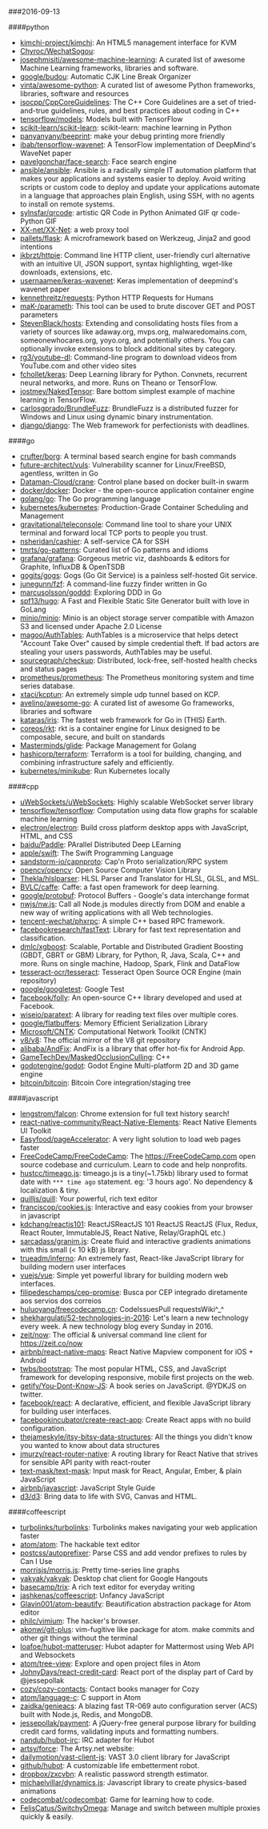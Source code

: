 ###2016-09-13

####python
* [kimchi-project/kimchi](https://github.com/kimchi-project/kimchi): An HTML5 management interface for KVM
* [Chyroc/WechatSogou](https://github.com/Chyroc/WechatSogou): 
* [josephmisiti/awesome-machine-learning](https://github.com/josephmisiti/awesome-machine-learning): A curated list of awesome Machine Learning frameworks, libraries and software.
* [google/budou](https://github.com/google/budou): Automatic CJK Line Break Organizer
* [vinta/awesome-python](https://github.com/vinta/awesome-python): A curated list of awesome Python frameworks, libraries, software and resources
* [isocpp/CppCoreGuidelines](https://github.com/isocpp/CppCoreGuidelines): The C++ Core Guidelines are a set of tried-and-true guidelines, rules, and best practices about coding in C++
* [tensorflow/models](https://github.com/tensorflow/models): Models built with TensorFlow
* [scikit-learn/scikit-learn](https://github.com/scikit-learn/scikit-learn): scikit-learn: machine learning in Python
* [panyanyany/beeprint](https://github.com/panyanyany/beeprint): make your debug printing more friendly
* [ibab/tensorflow-wavenet](https://github.com/ibab/tensorflow-wavenet): A TensorFlow implementation of DeepMind's WaveNet paper
* [pavelgonchar/face-search](https://github.com/pavelgonchar/face-search): Face search engine
* [ansible/ansible](https://github.com/ansible/ansible): Ansible is a radically simple IT automation platform that makes your applications and systems easier to deploy. Avoid writing scripts or custom code to deploy and update your applications automate in a language that approaches plain English, using SSH, with no agents to install on remote systems.
* [sylnsfar/qrcode](https://github.com/sylnsfar/qrcode): artistic QR Code in Python Animated GIF qr code- Python  GIF
* [XX-net/XX-Net](https://github.com/XX-net/XX-Net): a web proxy tool
* [pallets/flask](https://github.com/pallets/flask): A microframework based on Werkzeug, Jinja2 and good intentions
* [jkbrzt/httpie](https://github.com/jkbrzt/httpie): Command line HTTP client, user-friendly curl alternative with an intuitive UI, JSON support, syntax highlighting, wget-like downloads, extensions, etc.
* [usernaamee/keras-wavenet](https://github.com/usernaamee/keras-wavenet): Keras implementation of deepmind's wavenet paper
* [kennethreitz/requests](https://github.com/kennethreitz/requests): Python HTTP Requests for Humans
* [maK-/parameth](https://github.com/maK-/parameth): This tool can be used to brute discover GET and POST parameters
* [StevenBlack/hosts](https://github.com/StevenBlack/hosts): Extending and consolidating hosts files from a variety of sources like adaway.org, mvps.org, malwaredomains.com, someonewhocares.org, yoyo.org, and potentially others. You can optionally invoke extensions to block additional sites by category.
* [rg3/youtube-dl](https://github.com/rg3/youtube-dl): Command-line program to download videos from YouTube.com and other video sites
* [fchollet/keras](https://github.com/fchollet/keras): Deep Learning library for Python. Convnets, recurrent neural networks, and more. Runs on Theano or TensorFlow.
* [jostmey/NakedTensor](https://github.com/jostmey/NakedTensor): Bare bottom simplest example of machine learning in TensorFlow.
* [carlosgprado/BrundleFuzz](https://github.com/carlosgprado/BrundleFuzz): BrundleFuzz is a distributed fuzzer for Windows and Linux using dynamic binary instrumentation.
* [django/django](https://github.com/django/django): The Web framework for perfectionists with deadlines.

####go
* [crufter/borg](https://github.com/crufter/borg): A terminal based search engine for bash commands
* [future-architect/vuls](https://github.com/future-architect/vuls): Vulnerability scanner for Linux/FreeBSD, agentless, written in Go
* [Dataman-Cloud/crane](https://github.com/Dataman-Cloud/crane): Control plane based on docker built-in swarm
* [docker/docker](https://github.com/docker/docker): Docker - the open-source application container engine
* [golang/go](https://github.com/golang/go): The Go programming language
* [kubernetes/kubernetes](https://github.com/kubernetes/kubernetes): Production-Grade Container Scheduling and Management
* [gravitational/teleconsole](https://github.com/gravitational/teleconsole): Command line tool to share your UNIX terminal and forward local TCP ports to people you trust.
* [nsheridan/cashier](https://github.com/nsheridan/cashier): A self-service CA for SSH
* [tmrts/go-patterns](https://github.com/tmrts/go-patterns): Curated list of Go patterns and idioms
* [grafana/grafana](https://github.com/grafana/grafana): Gorgeous metric viz, dashboards & editors for Graphite, InfluxDB & OpenTSDB
* [gogits/gogs](https://github.com/gogits/gogs): Gogs (Go Git Service) is a painless self-hosted Git service.
* [junegunn/fzf](https://github.com/junegunn/fzf):  A command-line fuzzy finder written in Go
* [marcusolsson/goddd](https://github.com/marcusolsson/goddd): Exploring DDD in Go
* [spf13/hugo](https://github.com/spf13/hugo): A Fast and Flexible Static Site Generator built with love in GoLang
* [minio/minio](https://github.com/minio/minio): Minio is an object storage server compatible with Amazon S3 and licensed under Apache 2.0 License
* [magoo/AuthTables](https://github.com/magoo/AuthTables): AuthTables is a microservice that helps detect "Account Take Over" caused by simple credential theft. If bad actors are stealing your users passwords, AuthTables may be useful.
* [sourcegraph/checkup](https://github.com/sourcegraph/checkup): Distributed, lock-free, self-hosted health checks and status pages
* [prometheus/prometheus](https://github.com/prometheus/prometheus): The Prometheus monitoring system and time series database.
* [xtaci/kcptun](https://github.com/xtaci/kcptun): An extremely simple udp tunnel based on KCP.
* [avelino/awesome-go](https://github.com/avelino/awesome-go): A curated list of awesome Go frameworks, libraries and software
* [kataras/iris](https://github.com/kataras/iris): The fastest web framework for Go in (THIS) Earth.
* [coreos/rkt](https://github.com/coreos/rkt): rkt is a container engine for Linux designed to be composable, secure, and built on standards
* [Masterminds/glide](https://github.com/Masterminds/glide): Package Management for Golang
* [hashicorp/terraform](https://github.com/hashicorp/terraform): Terraform is a tool for building, changing, and combining infrastructure safely and efficiently.
* [kubernetes/minikube](https://github.com/kubernetes/minikube): Run Kubernetes locally

####cpp
* [uWebSockets/uWebSockets](https://github.com/uWebSockets/uWebSockets): Highly scalable WebSocket server library
* [tensorflow/tensorflow](https://github.com/tensorflow/tensorflow): Computation using data flow graphs for scalable machine learning
* [electron/electron](https://github.com/electron/electron): Build cross platform desktop apps with JavaScript, HTML, and CSS
* [baidu/Paddle](https://github.com/baidu/Paddle): PArallel Distributed Deep LEarning
* [apple/swift](https://github.com/apple/swift): The Swift Programming Language
* [sandstorm-io/capnproto](https://github.com/sandstorm-io/capnproto): Cap'n Proto serialization/RPC system
* [opencv/opencv](https://github.com/opencv/opencv): Open Source Computer Vision Library
* [Thekla/hlslparser](https://github.com/Thekla/hlslparser): HLSL Parser and Translator for HLSL, GLSL, and MSL.
* [BVLC/caffe](https://github.com/BVLC/caffe): Caffe: a fast open framework for deep learning.
* [google/protobuf](https://github.com/google/protobuf): Protocol Buffers - Google's data interchange format
* [nwjs/nw.js](https://github.com/nwjs/nw.js): Call all Node.js modules directly from DOM and enable a new way of writing applications with all Web technologies.
* [tencent-wechat/phxrpc](https://github.com/tencent-wechat/phxrpc): A simple C++ based RPC framework.
* [facebookresearch/fastText](https://github.com/facebookresearch/fastText): Library for fast text representation and classification.
* [dmlc/xgboost](https://github.com/dmlc/xgboost): Scalable, Portable and Distributed Gradient Boosting (GBDT, GBRT or GBM) Library, for Python, R, Java, Scala, C++ and more. Runs on single machine, Hadoop, Spark, Flink and DataFlow
* [tesseract-ocr/tesseract](https://github.com/tesseract-ocr/tesseract): Tesseract Open Source OCR Engine (main repository)
* [google/googletest](https://github.com/google/googletest): Google Test
* [facebook/folly](https://github.com/facebook/folly): An open-source C++ library developed and used at Facebook.
* [wiseio/paratext](https://github.com/wiseio/paratext): A library for reading text files over multiple cores.
* [google/flatbuffers](https://github.com/google/flatbuffers): Memory Efficient Serialization Library
* [Microsoft/CNTK](https://github.com/Microsoft/CNTK): Computational Network Toolkit (CNTK)
* [v8/v8](https://github.com/v8/v8): The official mirror of the V8 git repository
* [alibaba/AndFix](https://github.com/alibaba/AndFix): AndFix is a library that offer hot-fix for Android App.
* [GameTechDev/MaskedOcclusionCulling](https://github.com/GameTechDev/MaskedOcclusionCulling): C++
* [godotengine/godot](https://github.com/godotengine/godot): Godot Engine  Multi-platform 2D and 3D game engine
* [bitcoin/bitcoin](https://github.com/bitcoin/bitcoin): Bitcoin Core integration/staging tree

####javascript
* [lengstrom/falcon](https://github.com/lengstrom/falcon): Chrome extension for full text history search!
* [react-native-community/React-Native-Elements](https://github.com/react-native-community/React-Native-Elements): React Native Elements UI Toolkit
* [Easyfood/pageAccelerator](https://github.com/Easyfood/pageAccelerator): A very light solution to load web pages faster
* [FreeCodeCamp/FreeCodeCamp](https://github.com/FreeCodeCamp/FreeCodeCamp): The https://FreeCodeCamp.com open source codebase and curriculum. Learn to code and help nonprofits.
* [hustcc/timeago.js](https://github.com/hustcc/timeago.js):   timeago.js is a tiny(~1.75kb) library used to format date with `*** time ago` statement. eg: '3 hours ago'. No dependency & localization & tiny.
* [quilljs/quill](https://github.com/quilljs/quill): Your powerful, rich text editor
* [franciscop/cookies.js](https://github.com/franciscop/cookies.js):  Interactive and easy cookies from your browser in javascript
* [kdchang/reactjs101](https://github.com/kdchang/reactjs101):  ReactJSReactJS 101 ReactJS  ReactJS  (Flux, Redux, React Router, ImmutableJS, React Native, Relay/GraphQL etc.)
* [sarcadass/granim.js](https://github.com/sarcadass/granim.js): Create fluid and interactive gradients animations with this small (< 10 kB) js library.
* [trueadm/inferno](https://github.com/trueadm/inferno): An extremely fast, React-like JavaScript library for building modern user interfaces
* [vuejs/vue](https://github.com/vuejs/vue): Simple yet powerful library for building modern web interfaces.
* [filipedeschamps/cep-promise](https://github.com/filipedeschamps/cep-promise): Busca por CEP integrado diretamente aos servios dos correios
* [huluoyang/freecodecamp.cn](https://github.com/huluoyang/freecodecamp.cn): CodeIssuesPull requestsWiki^_^
* [shekhargulati/52-technologies-in-2016](https://github.com/shekhargulati/52-technologies-in-2016): Let's learn a new technology every week. A new technology blog every Sunday in 2016.
* [zeit/now](https://github.com/zeit/now): The official & universal command line client for https://zeit.co/now
* [airbnb/react-native-maps](https://github.com/airbnb/react-native-maps): React Native Mapview component for iOS + Android
* [twbs/bootstrap](https://github.com/twbs/bootstrap): The most popular HTML, CSS, and JavaScript framework for developing responsive, mobile first projects on the web.
* [getify/You-Dont-Know-JS](https://github.com/getify/You-Dont-Know-JS): A book series on JavaScript. @YDKJS on twitter.
* [facebook/react](https://github.com/facebook/react): A declarative, efficient, and flexible JavaScript library for building user interfaces.
* [facebookincubator/create-react-app](https://github.com/facebookincubator/create-react-app): Create React apps with no build configuration.
* [thejameskyle/itsy-bitsy-data-structures](https://github.com/thejameskyle/itsy-bitsy-data-structures):  All the things you didn't know you wanted to know about data structures
* [jmurzy/react-router-native](https://github.com/jmurzy/react-router-native): A routing library for React Native that strives for sensible API parity with react-router
* [text-mask/text-mask](https://github.com/text-mask/text-mask): Input mask for React, Angular, Ember, & plain JavaScript
* [airbnb/javascript](https://github.com/airbnb/javascript): JavaScript Style Guide
* [d3/d3](https://github.com/d3/d3): Bring data to life with SVG, Canvas and HTML. 

####coffeescript
* [turbolinks/turbolinks](https://github.com/turbolinks/turbolinks): Turbolinks makes navigating your web application faster
* [atom/atom](https://github.com/atom/atom): The hackable text editor
* [postcss/autoprefixer](https://github.com/postcss/autoprefixer): Parse CSS and add vendor prefixes to rules by Can I Use
* [morrisjs/morris.js](https://github.com/morrisjs/morris.js): Pretty time-series line graphs
* [yakyak/yakyak](https://github.com/yakyak/yakyak): Desktop chat client for Google Hangouts
* [basecamp/trix](https://github.com/basecamp/trix): A rich text editor for everyday writing
* [jashkenas/coffeescript](https://github.com/jashkenas/coffeescript): Unfancy JavaScript
* [Glavin001/atom-beautify](https://github.com/Glavin001/atom-beautify):  Beautification abstraction package for Atom editor
* [philc/vimium](https://github.com/philc/vimium): The hacker's browser.
* [akonwi/git-plus](https://github.com/akonwi/git-plus): vim-fugitive like package for atom. make commits and other git things without the terminal
* [loafoe/hubot-matteruser](https://github.com/loafoe/hubot-matteruser): Hubot adapter for Mattermost using Web API and Websockets
* [atom/tree-view](https://github.com/atom/tree-view): Explore and open project files in Atom
* [JohnyDays/react-credit-card](https://github.com/JohnyDays/react-credit-card): React port of the display part of Card by @jessepollak
* [cozy/cozy-contacts](https://github.com/cozy/cozy-contacts): Contact books manager for Cozy
* [atom/language-c](https://github.com/atom/language-c): C support in Atom
* [zaidka/genieacs](https://github.com/zaidka/genieacs): A blazing fast TR-069 auto configuration server (ACS) built with Node.js, Redis, and MongoDB.
* [jessepollak/payment](https://github.com/jessepollak/payment):  A jQuery-free general purpose library for building credit card forms, validating inputs and formatting numbers.
* [nandub/hubot-irc](https://github.com/nandub/hubot-irc): IRC adapter for Hubot
* [artsy/force](https://github.com/artsy/force): The Artsy.net website:
* [dailymotion/vast-client-js](https://github.com/dailymotion/vast-client-js): VAST 3.0 client library for JavaScript
* [github/hubot](https://github.com/github/hubot): A customizable life embetterment robot.
* [dropbox/zxcvbn](https://github.com/dropbox/zxcvbn): A realistic password strength estimator.
* [michaelvillar/dynamics.js](https://github.com/michaelvillar/dynamics.js): Javascript library to create physics-based animations
* [codecombat/codecombat](https://github.com/codecombat/codecombat): Game for learning how to code.
* [FelisCatus/SwitchyOmega](https://github.com/FelisCatus/SwitchyOmega): Manage and switch between multiple proxies quickly & easily.
